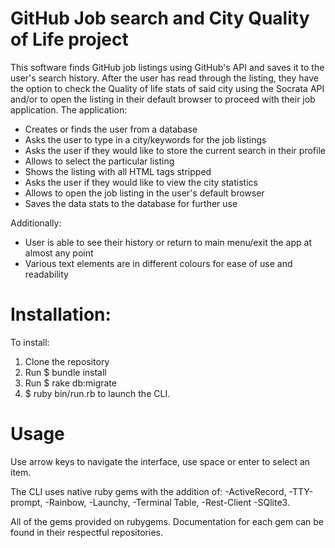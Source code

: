 # GitHub Job search and City Quality of Life project

This software finds GitHub job listings using GitHub's API and saves it to the user's search history. After the user has read through the listing, they have the option to check the Quality of life stats of said city using the Socrata API and/or to open the listing in their default browser to proceed with their job application. The application:

- Creates or finds the user from a database
- Asks the user to type in a city/keywords for the job listings
- Asks the user if they would like to store the current search in their profile
- Allows to select the particular listing
- Shows the listing with all HTML tags stripped
- Asks the user if they would like to view the city statistics
- Allows to open the job listing in the user's default browser
- Saves the data stats to the database for further use

Additionally:

- User is able to see their history or return to main menu/exit the app at almost any point
- Various text elements are in different colours for ease of use and readability


# Installation:

To install:
1. Clone the repository
2. Run $ bundle install
3. Run $ rake db:migrate
4. $ ruby bin/run.rb to launch the CLI.

# Usage  

Use arrow keys to navigate the interface, use space or enter to select an item.

The CLI uses native ruby gems with the addition of:
-ActiveRecord,
-TTY-prompt,
-Rainbow,
-Launchy,
-Terminal Table,
-Rest-Client
-SQlite3.

All of the gems provided on rubygems. Documentation for each gem can be found in their respectful repositories.
